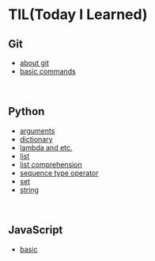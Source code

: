 # TIL(Today I Learned)

## Git
- [about git](https://github.com/yudavid0611/til/blob/master/Git/about_git.md)
- [basic commands](https://github.com/yudavid0611/til/blob/master/Git/basic_commands.md)


<br/>

## Python
- [arguments](https://github.com/yudavid0611/til/blob/master/Python/arguments.md)
- [dictionary](https://github.com/yudavid0611/til/blob/master/Python/dictionary.md)
- [lambda and etc.](https://github.com/yudavid0611/til/blob/master/Python/lambda_and_etc..md)
- [list](https://github.com/yudavid0611/til/blob/master/Python/list.md)
- [list comprehension](https://github.com/yudavid0611/til/blob/master/Python/list_comprehension.md)
- [sequence type operator](https://github.com/yudavid0611/til/blob/master/Python/sequence_type_operator.md)
- [set](https://github.com/yudavid0611/til/blob/master/Python/set.md)
- [string](https://github.com/yudavid0611/til/blob/master/Python/string.md)


<br/>

## JavaScript
- [basic](https://github.com/yudavid0611/til/blob/master/JavaScript/basic.ipynb)